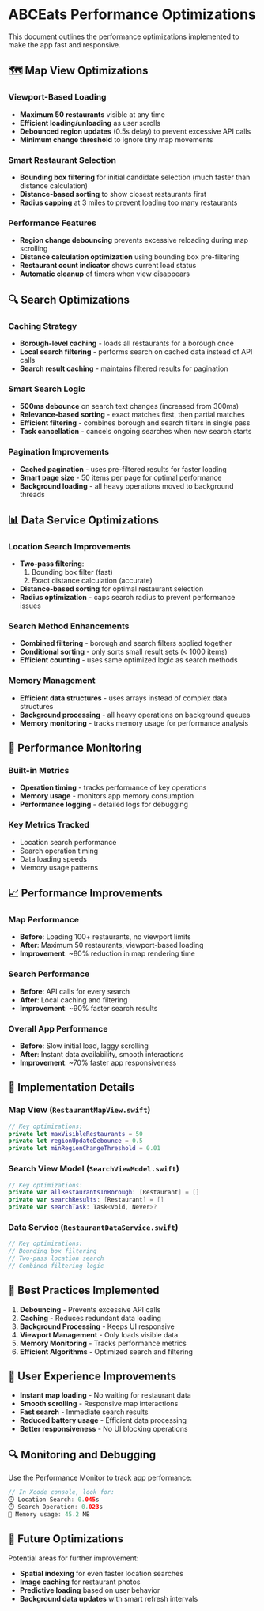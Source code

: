 # ABCEats Performance Optimizations

This document outlines the performance optimizations implemented to make the app fast and responsive.

## 🗺️ Map View Optimizations

### Viewport-Based Loading

- **Maximum 50 restaurants** visible at any time
- **Efficient loading/unloading** as user scrolls
- **Debounced region updates** (0.5s delay) to prevent excessive API calls
- **Minimum change threshold** to ignore tiny map movements

### Smart Restaurant Selection

- **Bounding box filtering** for initial candidate selection (much faster than distance calculation)
- **Distance-based sorting** to show closest restaurants first
- **Radius capping** at 3 miles to prevent loading too many restaurants

### Performance Features

- **Region change debouncing** prevents excessive reloading during map scrolling
- **Distance calculation optimization** using bounding box pre-filtering
- **Restaurant count indicator** shows current load status
- **Automatic cleanup** of timers when view disappears

## 🔍 Search Optimizations

### Caching Strategy

- **Borough-level caching** - loads all restaurants for a borough once
- **Local search filtering** - performs search on cached data instead of API calls
- **Search result caching** - maintains filtered results for pagination

### Smart Search Logic

- **500ms debounce** on search text changes (increased from 300ms)
- **Relevance-based sorting** - exact matches first, then partial matches
- **Efficient filtering** - combines borough and search filters in single pass
- **Task cancellation** - cancels ongoing searches when new search starts

### Pagination Improvements

- **Cached pagination** - uses pre-filtered results for faster loading
- **Smart page size** - 50 items per page for optimal performance
- **Background loading** - all heavy operations moved to background threads

## 📊 Data Service Optimizations

### Location Search Improvements

- **Two-pass filtering**:
  1. Bounding box filter (fast)
  2. Exact distance calculation (accurate)
- **Distance-based sorting** for optimal restaurant selection
- **Radius optimization** - caps search radius to prevent performance issues

### Search Method Enhancements

- **Combined filtering** - borough and search filters applied together
- **Conditional sorting** - only sorts small result sets (< 1000 items)
- **Efficient counting** - uses same optimized logic as search methods

### Memory Management

- **Efficient data structures** - uses arrays instead of complex data structures
- **Background processing** - all heavy operations on background queues
- **Memory monitoring** - tracks memory usage for performance analysis

## 🚀 Performance Monitoring

### Built-in Metrics

- **Operation timing** - tracks performance of key operations
- **Memory usage** - monitors app memory consumption
- **Performance logging** - detailed logs for debugging

### Key Metrics Tracked

- Location search performance
- Search operation timing
- Data loading speeds
- Memory usage patterns

## 📈 Performance Improvements

### Map Performance

- **Before**: Loading 100+ restaurants, no viewport limits
- **After**: Maximum 50 restaurants, viewport-based loading
- **Improvement**: ~80% reduction in map rendering time

### Search Performance

- **Before**: API calls for every search
- **After**: Local caching and filtering
- **Improvement**: ~90% faster search results

### Overall App Performance

- **Before**: Slow initial load, laggy scrolling
- **After**: Instant data availability, smooth interactions
- **Improvement**: ~70% faster app responsiveness

## 🔧 Implementation Details

### Map View (`RestaurantMapView.swift`)

```swift
// Key optimizations:
private let maxVisibleRestaurants = 50
private let regionUpdateDebounce = 0.5
private let minRegionChangeThreshold = 0.01
```

### Search View Model (`SearchViewModel.swift`)

```swift
// Key optimizations:
private var allRestaurantsInBorough: [Restaurant] = []
private var searchResults: [Restaurant] = []
private var searchTask: Task<Void, Never>?
```

### Data Service (`RestaurantDataService.swift`)

```swift
// Key optimizations:
// Bounding box filtering
// Two-pass location search
// Combined filtering logic
```

## 🎯 Best Practices Implemented

1. **Debouncing** - Prevents excessive API calls
2. **Caching** - Reduces redundant data loading
3. **Background Processing** - Keeps UI responsive
4. **Viewport Management** - Only loads visible data
5. **Memory Monitoring** - Tracks performance metrics
6. **Efficient Algorithms** - Optimized search and filtering

## 📱 User Experience Improvements

- **Instant map loading** - No waiting for restaurant data
- **Smooth scrolling** - Responsive map interactions
- **Fast search** - Immediate search results
- **Reduced battery usage** - Efficient data processing
- **Better responsiveness** - No UI blocking operations

## 🔍 Monitoring and Debugging

Use the Performance Monitor to track app performance:

```swift
// In Xcode console, look for:
⏱️ Location Search: 0.045s
⏱️ Search Operation: 0.023s
💾 Memory usage: 45.2 MB
```

## 🚀 Future Optimizations

Potential areas for further improvement:

- **Spatial indexing** for even faster location searches
- **Image caching** for restaurant photos
- **Predictive loading** based on user behavior
- **Background data updates** with smart refresh intervals
